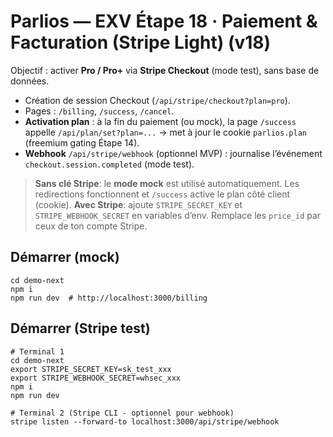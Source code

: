# Parlios — EXV Étape 18 · Paiement & Facturation (Stripe Light) (v18)

Objectif : activer **Pro / Pro+** via **Stripe Checkout** (mode test), sans base de données.
- Création de session Checkout (`/api/stripe/checkout?plan=pro`).
- Pages : `/billing`, `/success`, `/cancel`.
- **Activation plan** : à la fin du paiement (ou mock), la page `/success` appelle `/api/plan/set?plan=...` → met à jour le cookie `parlios.plan` (freemium gating Étape 14).
- **Webhook** `/api/stripe/webhook` (optionnel MVP) : journalise l’événement `checkout.session.completed` (mode test).

> **Sans clé Stripe**: le **mode mock** est utilisé automatiquement. Les redirections fonctionnent et `/success` active le plan côté client (cookie).
> **Avec Stripe**: ajoute `STRIPE_SECRET_KEY` et `STRIPE_WEBHOOK_SECRET` en variables d’env. Remplace les `price_id` par ceux de ton compte Stripe.

## Démarrer (mock)
```
cd demo-next
npm i
npm run dev  # http://localhost:3000/billing
```

## Démarrer (Stripe test)
```
# Terminal 1
cd demo-next
export STRIPE_SECRET_KEY=sk_test_xxx
export STRIPE_WEBHOOK_SECRET=whsec_xxx
npm i
npm run dev

# Terminal 2 (Stripe CLI - optionnel pour webhook)
stripe listen --forward-to localhost:3000/api/stripe/webhook
```
